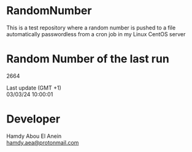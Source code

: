 # RandomNumber    
This is a test repository where a random number is pushed to a file automatically passwordless from a cron job in my Linux CentOS server    
# Random Number of the last run   
2664
      
Last update (GMT +1)    
03/03/24 10:00:01
# Developer    
Hamdy Abou El Anein   
hamdy.aea@protonmail.com
